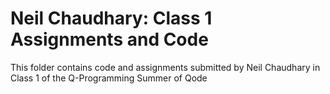 # Neil Chaudhary: Class 1 Assignments and Code
This folder contains code and assignments submitted by Neil Chaudhary in Class 1 of the Q-Programming Summer of Qode